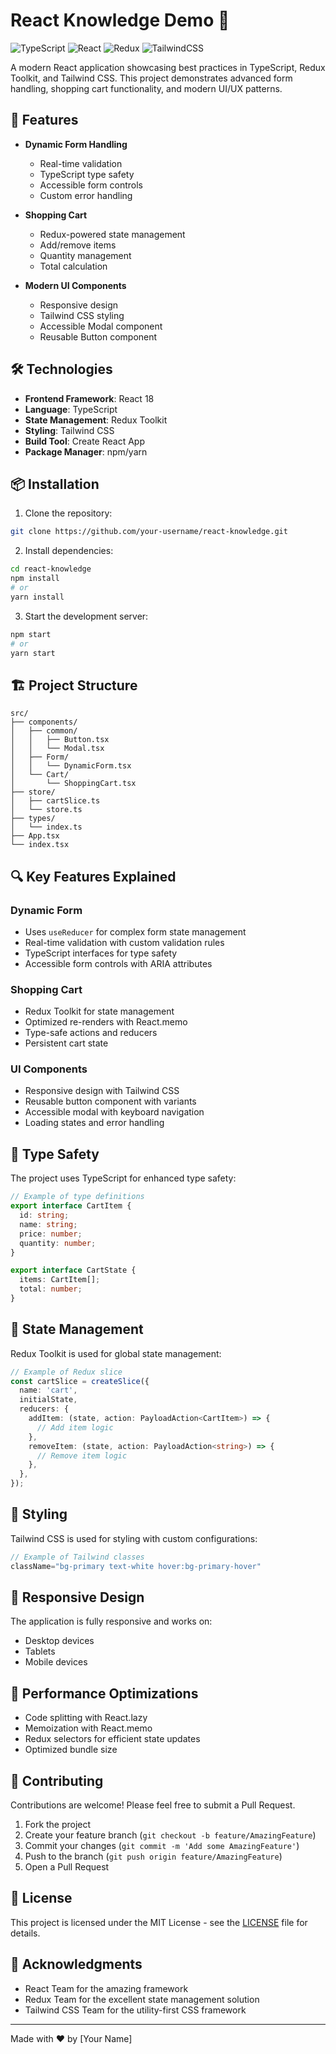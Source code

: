 # React Knowledge Demo 🚀

![TypeScript](https://img.shields.io/badge/TypeScript-007ACC?style=for-the-badge&logo=typescript&logoColor=white)
![React](https://img.shields.io/badge/React-20232A?style=for-the-badge&logo=react&logoColor=61DAFB)
![Redux](https://img.shields.io/badge/Redux-593D88?style=for-the-badge&logo=redux&logoColor=white)
![TailwindCSS](https://img.shields.io/badge/Tailwind_CSS-38B2AC?style=for-the-badge&logo=tailwind-css&logoColor=white)

A modern React application showcasing best practices in TypeScript, Redux Toolkit, and Tailwind CSS. This project demonstrates advanced form handling, shopping cart functionality, and modern UI/UX patterns.

## 🌟 Features

- **Dynamic Form Handling**
  - Real-time validation
  - TypeScript type safety
  - Accessible form controls
  - Custom error handling

- **Shopping Cart**
  - Redux-powered state management
  - Add/remove items
  - Quantity management
  - Total calculation

- **Modern UI Components**
  - Responsive design
  - Tailwind CSS styling
  - Accessible Modal component
  - Reusable Button component

## 🛠️ Technologies

- **Frontend Framework**: React 18
- **Language**: TypeScript
- **State Management**: Redux Toolkit
- **Styling**: Tailwind CSS
- **Build Tool**: Create React App
- **Package Manager**: npm/yarn

## 📦 Installation

1. Clone the repository:
```bash
git clone https://github.com/your-username/react-knowledge.git
```

2. Install dependencies:
```bash
cd react-knowledge
npm install
# or
yarn install
```

3. Start the development server:
```bash
npm start
# or
yarn start
```

## 🏗️ Project Structure

```
src/
├── components/
│   ├── common/
│   │   ├── Button.tsx
│   │   └── Modal.tsx
│   ├── Form/
│   │   └── DynamicForm.tsx
│   └── Cart/
│       └── ShoppingCart.tsx
├── store/
│   ├── cartSlice.ts
│   └── store.ts
├── types/
│   └── index.ts
├── App.tsx
└── index.tsx
```

## 🔍 Key Features Explained

### Dynamic Form
- Uses `useReducer` for complex form state management
- Real-time validation with custom validation rules
- TypeScript interfaces for type safety
- Accessible form controls with ARIA attributes

### Shopping Cart
- Redux Toolkit for state management
- Optimized re-renders with React.memo
- Type-safe actions and reducers
- Persistent cart state

### UI Components
- Responsive design with Tailwind CSS
- Reusable button component with variants
- Accessible modal with keyboard navigation
- Loading states and error handling

## 🧪 Type Safety

The project uses TypeScript for enhanced type safety:

```typescript
// Example of type definitions
export interface CartItem {
  id: string;
  name: string;
  price: number;
  quantity: number;
}

export interface CartState {
  items: CartItem[];
  total: number;
}
```

## 🔄 State Management

Redux Toolkit is used for global state management:

```typescript
// Example of Redux slice
const cartSlice = createSlice({
  name: 'cart',
  initialState,
  reducers: {
    addItem: (state, action: PayloadAction<CartItem>) => {
      // Add item logic
    },
    removeItem: (state, action: PayloadAction<string>) => {
      // Remove item logic
    },
  },
});
```

## 🎨 Styling

Tailwind CSS is used for styling with custom configurations:

```typescript
// Example of Tailwind classes
className="bg-primary text-white hover:bg-primary-hover"
```

## 📱 Responsive Design

The application is fully responsive and works on:
- Desktop devices
- Tablets
- Mobile devices

## 🚀 Performance Optimizations

- Code splitting with React.lazy
- Memoization with React.memo
- Redux selectors for efficient state updates
- Optimized bundle size

## 🤝 Contributing

Contributions are welcome! Please feel free to submit a Pull Request.

1. Fork the project
2. Create your feature branch (`git checkout -b feature/AmazingFeature`)
3. Commit your changes (`git commit -m 'Add some AmazingFeature'`)
4. Push to the branch (`git push origin feature/AmazingFeature`)
5. Open a Pull Request

## 📜 License

This project is licensed under the MIT License - see the [LICENSE](LICENSE) file for details.

## 🙏 Acknowledgments

- React Team for the amazing framework
- Redux Team for the excellent state management solution
- Tailwind CSS Team for the utility-first CSS framework

---

Made with ❤️ by [Your Name]
